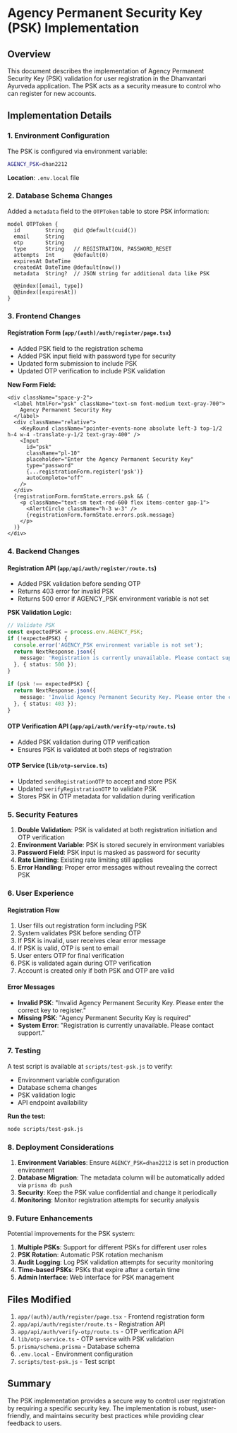 # Agency Permanent Security Key (PSK) Implementation

## Overview

This document describes the implementation of Agency Permanent Security Key (PSK) validation for user registration in the Dhanvantari Ayurveda application. The PSK acts as a security measure to control who can register for new accounts.

## Implementation Details

### 1. Environment Configuration

The PSK is configured via environment variable:

```bash
AGENCY_PSK=dhan2212
```

**Location**: `.env.local` file

### 2. Database Schema Changes

Added a `metadata` field to the `OTPToken` table to store PSK information:

```prisma
model OTPToken {
  id        String   @id @default(cuid())
  email     String
  otp       String
  type      String   // REGISTRATION, PASSWORD_RESET
  attempts  Int      @default(0)
  expiresAt DateTime
  createdAt DateTime @default(now())
  metadata  String?  // JSON string for additional data like PSK

  @@index([email, type])
  @@index([expiresAt])
}
```

### 3. Frontend Changes

#### Registration Form (`app/(auth)/auth/register/page.tsx`)

- Added PSK field to the registration schema
- Added PSK input field with password type for security
- Updated form submission to include PSK
- Updated OTP verification to include PSK validation

**New Form Field:**
```tsx
<div className="space-y-2">
  <label htmlFor="psk" className="text-sm font-medium text-gray-700">
    Agency Permanent Security Key
  </label>
  <div className="relative">
    <KeyRound className="pointer-events-none absolute left-3 top-1/2 h-4 w-4 -translate-y-1/2 text-gray-400" />
    <Input 
      id="psk"
      className="pl-10" 
      placeholder="Enter the Agency Permanent Security Key" 
      type="password"
      {...registrationForm.register('psk')}
      autoComplete="off"
    />
  </div>
  {registrationForm.formState.errors.psk && (
    <p className="text-sm text-red-600 flex items-center gap-1">
      <AlertCircle className="h-3 w-3" />
      {registrationForm.formState.errors.psk.message}
    </p>
  )}
</div>
```

### 4. Backend Changes

#### Registration API (`app/api/auth/register/route.ts`)

- Added PSK validation before sending OTP
- Returns 403 error for invalid PSK
- Returns 500 error if AGENCY_PSK environment variable is not set

**PSK Validation Logic:**
```typescript
// Validate PSK
const expectedPSK = process.env.AGENCY_PSK;
if (!expectedPSK) {
  console.error('AGENCY_PSK environment variable is not set');
  return NextResponse.json({ 
    message: 'Registration is currently unavailable. Please contact support.' 
  }, { status: 500 });
}

if (psk !== expectedPSK) {
  return NextResponse.json({ 
    message: 'Invalid Agency Permanent Security Key. Please enter the correct key to register.' 
  }, { status: 403 });
}
```

#### OTP Verification API (`app/api/auth/verify-otp/route.ts`)

- Added PSK validation during OTP verification
- Ensures PSK is validated at both steps of registration

#### OTP Service (`lib/otp-service.ts`)

- Updated `sendRegistrationOTP` to accept and store PSK
- Updated `verifyRegistrationOTP` to validate PSK
- Stores PSK in OTP metadata for validation during verification

### 5. Security Features

1. **Double Validation**: PSK is validated at both registration initiation and OTP verification
2. **Environment Variable**: PSK is stored securely in environment variables
3. **Password Field**: PSK input is masked as password for security
4. **Rate Limiting**: Existing rate limiting still applies
5. **Error Handling**: Proper error messages without revealing the correct PSK

### 6. User Experience

#### Registration Flow

1. User fills out registration form including PSK
2. System validates PSK before sending OTP
3. If PSK is invalid, user receives clear error message
4. If PSK is valid, OTP is sent to email
5. User enters OTP for final verification
6. PSK is validated again during OTP verification
7. Account is created only if both PSK and OTP are valid

#### Error Messages

- **Invalid PSK**: "Invalid Agency Permanent Security Key. Please enter the correct key to register."
- **Missing PSK**: "Agency Permanent Security Key is required"
- **System Error**: "Registration is currently unavailable. Please contact support."

### 7. Testing

A test script is available at `scripts/test-psk.js` to verify:

- Environment variable configuration
- Database schema changes
- PSK validation logic
- API endpoint availability

**Run the test:**
```bash
node scripts/test-psk.js
```

### 8. Deployment Considerations

1. **Environment Variables**: Ensure `AGENCY_PSK=dhan2212` is set in production environment
2. **Database Migration**: The metadata column will be automatically added via `prisma db push`
3. **Security**: Keep the PSK value confidential and change it periodically
4. **Monitoring**: Monitor registration attempts for security analysis

### 9. Future Enhancements

Potential improvements for the PSK system:

1. **Multiple PSKs**: Support for different PSKs for different user roles
2. **PSK Rotation**: Automatic PSK rotation mechanism
3. **Audit Logging**: Log PSK validation attempts for security monitoring
4. **Time-based PSKs**: PSKs that expire after a certain time
5. **Admin Interface**: Web interface for PSK management

## Files Modified

1. `app/(auth)/auth/register/page.tsx` - Frontend registration form
2. `app/api/auth/register/route.ts` - Registration API
3. `app/api/auth/verify-otp/route.ts` - OTP verification API
4. `lib/otp-service.ts` - OTP service with PSK validation
5. `prisma/schema.prisma` - Database schema
6. `.env.local` - Environment configuration
7. `scripts/test-psk.js` - Test script

## Summary

The PSK implementation provides a secure way to control user registration by requiring a specific security key. The implementation is robust, user-friendly, and maintains security best practices while providing clear feedback to users.
